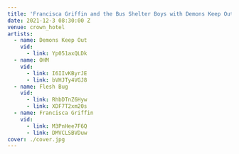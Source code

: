 ```yaml
---
title: 'Francisca Griffin and the Bus Shelter Boys with Demons Keep Out and Flesh Bug'
date: 2021-12-3 08:30:00 Z
venue: crown_hotel
artists:
  - name: Demons Keep Out
    vid:
      - link: Yp051axQLDk
  - name: OHM
    vid:
      - link: I6IIvKByrJE
      - link: bVHJTy4VGJ8
  - name: Flesh Bug
    vid:
      - link: RhbDTnZ6Hyw
      - link: XDF7T2xm20s
  - name: Francisca Griffin
    vid:
      - link: M3PnHee7F6Q
      - link: DMVCLSBVDuw
cover: ./cover.jpg
---
```

